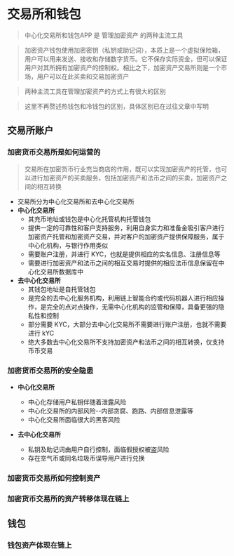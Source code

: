 # 交易所和钱包
> 中心化交易所和钱包APP 是 管理加密资产 的两种主流工具

> 加密资产钱包使用加密密钥（私钥或助记词），本质上是一个虚拟保险箱，用户可以用来发送、接收和存储数字货币。它不保存实际资金，但可以保证用户对其所拥有加密资产的控制权。相比之下，加密资产交易所则是一个市场，用户可以在此买卖和交易加密资产

> 两种主流工具在管理加密资产的方式上有很大的区别

> 这里不再赘述热钱包和冷钱包的区别，具体区别已在过往文章中写明

## 交易所账户

### 加密货币交易所是如何运营的

> 交易所在加密货币行业充当商店的作用，既可以实现加密资产的托管，也可以进行加密资产的买卖服务，包括加密资产和法币之间的买卖，加密资产之间的相互转换

* 交易所分为中心化交易所和去中心化交易所
* **中心化交易所**
	* 其充币地址或钱包是中心化托管机构托管钱包
	* 提供一定的可靠性和客户支持服务，利用自身实力和准备金吸引客户进行加密资产托管和加密资产交易，并对客户的加密资产提供保障服务，属于中心化机构，与银行作用类似
	* 需要账户注册，并进行 KYC，也就是提供相应的实名信息、注册信息等
	* 需要进行加密资产和法币之间的相互交易时提供的相应法币信息保留在中心化交易所数据库中
* **去中心化交易所**
	* 其钱包地址是自托管钱包
	* 是完全的去中心化服务机构，利用链上智能合约或代码机器人进行相应操作，是完全的点对点操作，无需中心化机构的监管和保障，具备更强的隐私性和控制
	* 部分需要 KYC，大部分去中心化交易所不需要进行账户注册，也就不需要进行 kYC
	* 绝大多数去中心化交易所不支持加密资产和法币之间的相互转换，仅支持币币交易

### 加密货币交易所的安全隐患

* **中心化交易所**
	* 中心化存储用户私钥伴随着泄露风险
	* 中心化交易所的内部风险--内部贪腐、跑路、内部信息泄露等
	* 中心化交易所面临很大的黑客风险

* **去中心化交易所**
	* 私钥及助记词由用户自行控制，面临假授权被盗风险
	* 存在空气币或同名垃圾币误导用户进行兑换

### 加密货币交易所如何控制资产


### 加密货币交易所的资产转移体现在链上

## 钱包

### 钱包资产体现在链上
